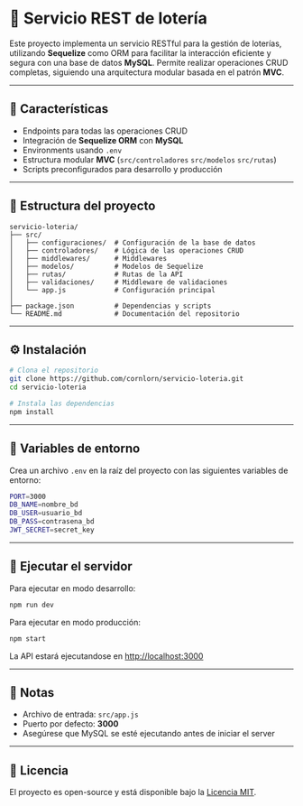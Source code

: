 # 🧩 Servicio REST de lotería

Este proyecto implementa un servicio RESTful para la gestión de loterías, utilizando **Sequelize** como ORM para facilitar la interacción eficiente y segura con una base de datos **MySQL**. Permite realizar operaciones CRUD completas, siguiendo una arquitectura modular basada en el patrón **MVC**.

---

## 🚀 Características

- Endpoints para todas las operaciones CRUD
- Integración de **Sequelize ORM** con **MySQL**
- Environments usando `.env`
- Estructura modular **MVC** (`src/controladores` `src/modelos` `src/rutas`)
- Scripts preconfigurados para desarrollo y producción

---

## 🧩 Estructura del proyecto

```
servicio-loteria/
├── src/
│   ├── configuraciones/  # Configuración de la base de datos
│   ├── controladores/    # Lógica de las operaciones CRUD
│   ├── middlewares/      # Middlewares
│   ├── modelos/          # Modelos de Sequelize
│   ├── rutas/            # Rutas de la API
│   ├── validaciones/     # Middleware de validaciones
│   └── app.js            # Configuración principal
│
├── package.json          # Dependencias y scripts
└── README.md             # Documentación del repositorio
```

---

## ⚙️ Instalación

```bash
# Clona el repositorio
git clone https://github.com/cornlorn/servicio-loteria.git
cd servicio-loteria

# Instala las dependencias
npm install
```

---

## 🔧 Variables de entorno

Crea un archivo `.env` en la raíz del proyecto con las siguientes variables de entorno:

```bash
PORT=3000
DB_NAME=nombre_bd
DB_USER=usuario_bd
DB_PASS=contrasena_bd
JWT_SECRET=secret_key
```

---

## 🧪 Ejecutar el servidor

Para ejecutar en modo desarrollo:

```bash
npm run dev
```

Para ejecutar en modo producción:

```bash
npm start
```

La API estará ejecutandose en [http://localhost:3000](http://localhost:3000)

---

## 🧠 Notas

- Archivo de entrada: `src/app.js`
- Puerto por defecto: **3000**
- Asegúrese que MySQL se esté ejecutando antes de iniciar el server

---

## 📄 Licencia

El proyecto es open-source y está disponible bajo la [Licencia MIT](LICENSE).
